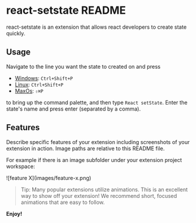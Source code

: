 # react-setstate README

react-setstate is an extension that allows react developers to create state quickly.

## Usage
Navigate to the line you want the state to created on and press

* [Windows](http://code.visualstudio.com/docs/languages/markdown): `Ctrl+Shift+P`
* [Linux](http://code.visualstudio.com/docs/languages/markdown): `Ctrl+Shift+P`
* [MaxOs](http://code.visualstudio.com/docs/languages/markdown): `⇧⌘P`

to bring up the command palette, and then type `React setState`. Enter the state's name and press enter (separated by a comma).


## Features

Describe specific features of your extension including screenshots of your extension in action. Image paths are relative to this README file.

For example if there is an image subfolder under your extension project workspace:

\!\[feature X\]\(images/feature-x.png\)

> Tip: Many popular extensions utilize animations. This is an excellent way to show off your extension! We recommend short, focused animations that are easy to follow.


**Enjoy!**
